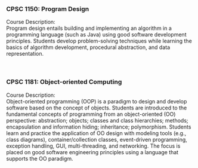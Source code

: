 ### CPSC 1150: Program Design
Course Description:<br/>
Program design entails building and implementing an algorithm in a programming language (such as Java) using good software development principles. Students develop problem-solving techniques while learning the basics of algorithm development, procedural abstraction, and data representation.<br/>
<br/>
<br/> 
### CPSC 1181: Object-oriented Computing
Course Description:<br/>
Object-oriented programming (OOP) is a paradigm to design and develop software based on the concept of objects. Students are introduced to the fundamental concepts of programming from an object-oriented (OO) perspective: 
abstraction; objects; classes and class hierarchies; methods; encapsulation and information hiding; inheritance; polymorphism. 
Students learn and practice the application of OO design with modeling tools (e.g., class diagrams), 
container/collection classes, event-driven programming, exception handling, GUI, multi-threading, and networking. 
The focus is placed on good software engineering principles using a language that supports the OO paradigm.
